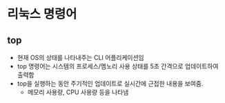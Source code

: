 # 리눅스 명령어

## top
* 현재 OS의 상태를 나타내주는 CLI 어플리케이션임
* top 명령어는 시스템의 프로세스/멤노리 사용 상태를 5초 간격으로 업데이트하여 출력함
* top을 실행하는 동안 주기적인 업데이트로 실시간에 근접한 내용을 보여줌.
  - 메모리 사용량, CPU 사용량 등을 나타냄


